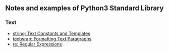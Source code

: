 ## Notes and examples of Python3 Standard Library


### Text

- [string: Text Constants and Templates](https://github.com/kaiCbs/py3lib/blob/master/code/string.py)
- [textwrap: Formatting Text Paragraphs](https://github.com/kaiCbs/py3lib/blob/master/code/string.py)
- [re: Regular Expressions](https://github.com/kaiCbs/py3lib/blob/master/code/re.py)